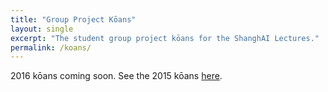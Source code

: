 ```yaml
---
title: "Group Project Kōans"
layout: single
excerpt: "The student group project kōans for the ShanghAI Lectures."
permalink: /koans/
---
```


2016 kōans coming soon. See the 2015 kōans [here](http://shanghailectures.org/koans).
